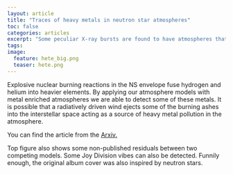 ```yaml
---
layout: article
title: "Traces of heavy metals in neutron star atmospheres"
toc: false
categories: articles
excerpt: "Some peculiar X-ray bursts are found to have atmospheres that are made almost completely of heavy metals. A radiatively driven wind might then ejects some of the burning ashes into the interstellar space."
tags: 
image:
  feature: hete_big.png
  teaser: hete.png
---
```


Explosive nuclear burning reactions in the NS envelope fuse hydrogen and helium into heavier elements.
By applying our atmosphere models with metal enriched atmospheres we are able to detect some of these metals.
It is possible that a radiatively driven wind ejects some of the burning ashes into the interstellar space acting as a source of heavy metal pollution in the atmosphere.

You can find the article from the [Arxiv.](http://arxiv.org/abs/1608.06801)

Top figure also shows some non-published residuals between two competing models. Some Joy Division vibes can also be detected. Funnily enough, the original album cover was also inspired by neutron stars.
